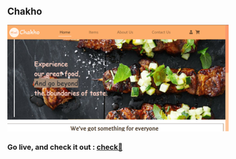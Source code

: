 ## Chakho

![chakho home page](chakho-l.PNG)

### Go live, and check it out : [check🚀](https://himanshu16singh.github.io/Chakho/)